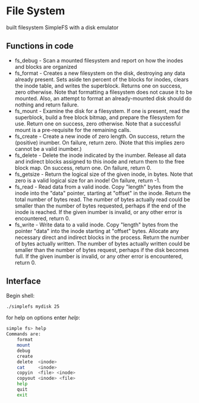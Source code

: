 # File System

built filesystem SimpleFS with a disk emulator

## Functions in code
* fs_debug - Scan a mounted filesystem and report on how the inodes and blocks are organized
* fs_format - Creates a new filesystem on the disk, destroying any data already present. Sets aside ten percent of the blocks for inodes, clears the inode table, and writes the superblock. Returns one on success, zero otherwise. Note that formatting a filesystem does not cause it to be mounted. Also, an attempt to format an already-mounted disk should do nothing and return failure.
* fs_mount - Examine the disk for a filesystem. If one is present, read the superblock, build a free block bitmap, and prepare the filesystem for use. Return one on success, zero otherwise. Note that a successful mount is a pre-requisite for the remaining calls.
* fs_create - Create a new inode of zero length. On success, return the (positive) inumber. On failure, return zero. (Note that this implies zero cannot be a valid inumber.)
* fs_delete - Delete the inode indicated by the inumber. Release all data and indirect blocks assigned to this inode and return them to the free block map. On success, return one. On failure, return 0.
* fs_getsize - Return the logical size of the given inode, in bytes. Note that zero is a valid logical size for an inode! On failure, return -1.
* fs_read - Read data from a valid inode. Copy "length" bytes from the inode into the "data" pointer, starting at "offset" in the inode. Return the total number of bytes read. The number of bytes actually read could be smaller than the number of bytes requested, perhaps if the end of the inode is reached. If the given inumber is invalid, or any other error is encountered, return 0.
* fs_write - Write data to a valid inode. Copy "length" bytes from the pointer "data" into the inode starting at "offset" bytes. Allocate any necessary direct and indirect blocks in the process. Return the number of bytes actually written. The number of bytes actually written could be smaller than the number of bytes request, perhaps if the disk becomes full. If the given inumber is invalid, or any other error is encountered, return 0.

## Interface
Begin shell:
```sh
./simplefs mydisk 25
```

for help on options enter *help*:
```sh
simple fs> help
Commands are:
    format
    mount
    debug
    create
    delete  <inode>
    cat     <inode>
    copyin  <file> <inode>
    copyout <inode> <file>
    help
    quit
    exit
```
